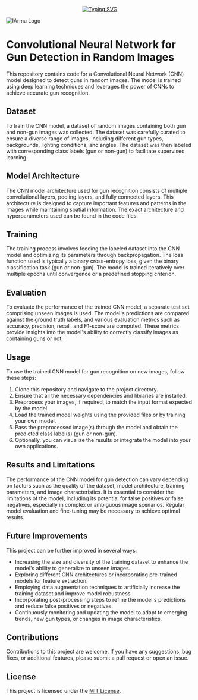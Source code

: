 <p align="center">
  <a href="https://git.io/typing-svg">
    <img src="https://readme-typing-svg.demolab.com?font=Fira+Code&size=32&pause=1000&color=FF322C&width=435&lines=IArma project" alt="Typing SVG" />
  </a>
</p>

![IArma Logo](https://www.scylla.ai/static/f78629c26ee2aaaf681abaa891228f75/e0815/scylla-object-detection.png)

# Convolutional Neural Network for Gun Detection in Random Images

This repository contains code for a Convolutional Neural Network (CNN) model designed to detect guns in random images. The model is trained using deep learning techniques and leverages the power of CNNs to achieve accurate gun recognition.

## Dataset
To train the CNN model, a dataset of random images containing both gun and non-gun images was collected. The dataset was carefully curated to ensure a diverse range of images, including different gun types, backgrounds, lighting conditions, and angles. The dataset was then labeled with corresponding class labels (gun or non-gun) to facilitate supervised learning.

## Model Architecture
The CNN model architecture used for gun recognition consists of multiple convolutional layers, pooling layers, and fully connected layers. This architecture is designed to capture important features and patterns in the images while maintaining spatial information. The exact architecture and hyperparameters used can be found in the code files.

## Training
The training process involves feeding the labeled dataset into the CNN model and optimizing its parameters through backpropagation. The loss function used is typically a binary cross-entropy loss, given the binary classification task (gun or non-gun). The model is trained iteratively over multiple epochs until convergence or a predefined stopping criterion.

## Evaluation
To evaluate the performance of the trained CNN model, a separate test set comprising unseen images is used. The model's predictions are compared against the ground truth labels, and various evaluation metrics such as accuracy, precision, recall, and F1-score are computed. These metrics provide insights into the model's ability to correctly classify images as containing guns or not.

## Usage
To use the trained CNN model for gun recognition on new images, follow these steps:
1. Clone this repository and navigate to the project directory.
2. Ensure that all the necessary dependencies and libraries are installed.
3. Preprocess your images, if required, to match the input format expected by the model.
4. Load the trained model weights using the provided files or by training your own model.
5. Pass the preprocessed image(s) through the model and obtain the predicted class label(s) (gun or non-gun).
6. Optionally, you can visualize the results or integrate the model into your own applications.

## Results and Limitations
The performance of the CNN model for gun detection can vary depending on factors such as the quality of the dataset, model architecture, training parameters, and image characteristics. It is essential to consider the limitations of the model, including its potential for false positives or false negatives, especially in complex or ambiguous image scenarios. Regular model evaluation and fine-tuning may be necessary to achieve optimal results.

## Future Improvements
This project can be further improved in several ways:
- Increasing the size and diversity of the training dataset to enhance the model's ability to generalize to unseen images.
- Exploring different CNN architectures or incorporating pre-trained models for feature extraction.
- Employing data augmentation techniques to artificially increase the training dataset and improve model robustness.
- Incorporating post-processing steps to refine the model's predictions and reduce false positives or negatives.
- Continuously monitoring and updating the model to adapt to emerging trends, new gun types, or changes in image characteristics.

## Contributions
Contributions to this project are welcome. If you have any suggestions, bug fixes, or additional features, please submit a pull request or open an issue.

## License
This project is licensed under the [MIT License](LICENSE).
